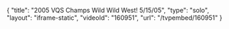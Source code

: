 {
    "title": "2005 VQS Champs Wild Wild West! 5\/15\/05",
    "type": "solo",
    "layout": "iframe-static",
    "videoId": "160951",
    "url": "\/tvpembed\/160951"
}